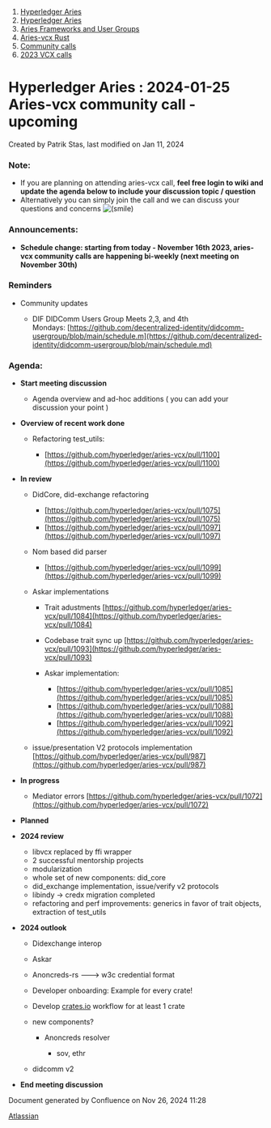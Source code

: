 1. [Hyperledger Aries](index.html)
2. [Hyperledger Aries](Hyperledger-Aries_18481154.html)
3. [Aries Frameworks and User Groups](Aries-Frameworks-and-User-Groups_18481290.html)
4. [Aries-vcx Rust](Aries-vcx-Rust_18499431.html)
5. [Community calls](Community-calls_18499459.html)
6. [2023 VCX calls](2023-VCX-calls_18517247.html)

# Hyperledger Aries : 2024-01-25 Aries-vcx community call - upcoming

Created by Patrik Stas, last modified on Jan 11, 2024

### **Note:**

- If you are planning on attending aries-vcx call, **feel free login to wiki and update the agenda below to include your discussion topic / question**
- Alternatively you can simply join the call and we can discuss your questions and concerns ![(smile)](images/icons/emoticons/smile.png)

### **Announcements:**

- **Schedule change: starting from today - November 16th 2023, aries-vcx community calls are happening bi-weekly (next meeting on November 30th)**

### **Reminders**

- Community updates
  
  - DIF DIDComm Users Group Meets 2,3, and 4th Mondays: [https://github.com/decentralized-identity/didcomm-usergroup/blob/main/schedule.m](https://github.com/decentralized-identity/didcomm-usergroup/blob/main/schedule.md)

### **Agenda:**

- **Start meeting discussion**
  
  - Agenda overview and ad-hoc additions ( you can add your discussion your point )
- **Overview of recent work done**
  
  - Refactoring test\_utils:
    
    - [https://github.com/hyperledger/aries-vcx/pull/1100](https://github.com/hyperledger/aries-vcx/pull/1100)
- **In review**
  
  - DidCore, did-exchange refactoring
    
    - [https://github.com/hyperledger/aries-vcx/pull/1075](https://github.com/hyperledger/aries-vcx/pull/1075)
    - [https://github.com/hyperledger/aries-vcx/pull/1097](https://github.com/hyperledger/aries-vcx/pull/1097)
  - Nom based did parser
    
    - [https://github.com/hyperledger/aries-vcx/pull/1099](https://github.com/hyperledger/aries-vcx/pull/1099)
  - Askar implementations
    
    - Trait adustments [https://github.com/hyperledger/aries-vcx/pull/1084](https://github.com/hyperledger/aries-vcx/pull/1084)
    - Codebase trait sync up [https://github.com/hyperledger/aries-vcx/pull/1093](https://github.com/hyperledger/aries-vcx/pull/1093)
    - Askar implementation:
      
      - [https://github.com/hyperledger/aries-vcx/pull/1085](https://github.com/hyperledger/aries-vcx/pull/1085)
      - [https://github.com/hyperledger/aries-vcx/pull/1088](https://github.com/hyperledger/aries-vcx/pull/1088)
      - [https://github.com/hyperledger/aries-vcx/pull/1092](https://github.com/hyperledger/aries-vcx/pull/1092)
  - issue/presentation V2 protocols implementation [https://github.com/hyperledger/aries-vcx/pull/987](https://github.com/hyperledger/aries-vcx/pull/987)
- **In progress**
  
  - Mediator errors [https://github.com/hyperledger/aries-vcx/pull/1072](https://github.com/hyperledger/aries-vcx/pull/1072)
- **Planned**
- **2024 review**
  
  - libvcx replaced by ffi wrapper
  - 2 successful mentorship projects
  - modularization
  - whole set of new components: did\_core
  - did\_exchange implementation, issue/verify v2 protocols
  - libindy → credx migration completed
  - refactoring and perf improvements: generics in favor of trait objects, extraction of test\_utils
- **2024 outlook**
  
  - Didexchange interop
  - Askar
  - Anoncreds-rs ---&gt; w3c credential format
  - Developer onboarding: Example for every crate!
  - Develop [crates.io](http://crates.io) workflow for at least 1 crate
  - new components? 
    
    - Anoncreds resolver
      
      - sov, ethr
  - didcomm v2

<!--THE END-->

- **End meeting discussion**

Document generated by Confluence on Nov 26, 2024 11:28

[Atlassian](http://www.atlassian.com/)
